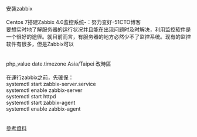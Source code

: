 安裝zabbix
<br>
 <br>
Centos 7搭建Zabbix 4.0监控系统-：努力变好-51CTO博客<br>
要想实时地了解服务器的运行状况并且能在出现问题时及时解决，利用监控软件是一个很好的途径。就目前而言，有服务器的地方必然少不了监控系统。现有的监控<br>软件有很多，但是Zabbix可以<br>
<br>
<br>
php_value date.timezone Asia/Taipei 改時區<br>
<br>
在運行zabbix之前，先確保：<br>
systemctl start zabbix-server.service<br>
systemctl enable zabbix-server<br>
systemctl start httpd<br>
systemctl start zabbix-agent<br>
systemctl enable zabbix-agent<br>
<br>
<br>
[參考資料](https://blog.51cto.com/14156658/2460214)<br>
